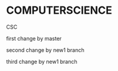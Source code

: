 # COMPUTERSCIENCE
CSC

first change by master

second change by new1 branch

third change by new1 branch
